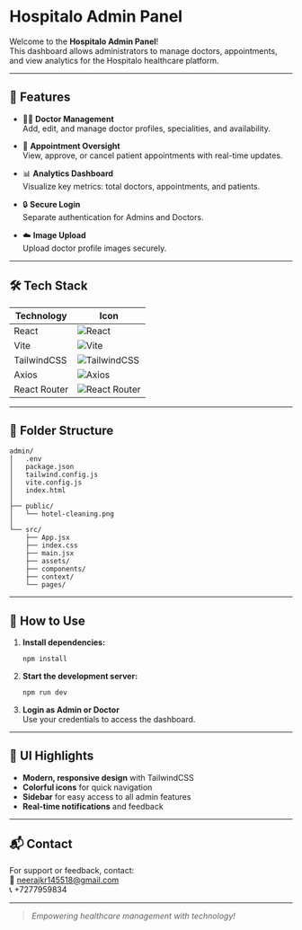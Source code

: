 # Hospitalo Admin Panel

Welcome to the **Hospitalo Admin Panel**!  
This dashboard allows administrators to manage doctors, appointments, and view analytics for the Hospitalo healthcare platform.

---

## 🚀 Features

- 👨‍⚕️ **Doctor Management**  
  Add, edit, and manage doctor profiles, specialities, and availability.

- 📅 **Appointment Oversight**  
  View, approve, or cancel patient appointments with real-time updates.

- 📊 **Analytics Dashboard**  
  Visualize key metrics: total doctors, appointments, and patients.

- 🔒 **Secure Login**  
  Separate authentication for Admins and Doctors.

- ☁️ **Image Upload**  
  Upload doctor profile images securely.

---

## 🛠️ Tech Stack

| Technology   | Icon                                                                 |
|--------------|----------------------------------------------------------------------|
| React        | ![React](https://img.shields.io/badge/React-20232A?logo=react&logoColor=61DAFB&style=for-the-badge) |
| Vite         | ![Vite](https://img.shields.io/badge/Vite-646CFF?logo=vite&logoColor=FFD62E&style=for-the-badge) |
| TailwindCSS  | ![TailwindCSS](https://img.shields.io/badge/TailwindCSS-06B6D4?logo=tailwindcss&logoColor=white&style=for-the-badge) |
| Axios        | ![Axios](https://img.shields.io/badge/Axios-5A29E4?logo=axios&logoColor=white&style=for-the-badge) |
| React Router | ![React Router](https://img.shields.io/badge/React%20Router-CA4245?logo=react-router&logoColor=white&style=for-the-badge) |

---

## 📁 Folder Structure

```
admin/
│   .env
│   package.json
│   tailwind.config.js
│   vite.config.js
│   index.html
│
├── public/
│   └── hotel-cleaning.png
│
└── src/
    ├── App.jsx
    ├── index.css
    ├── main.jsx
    ├── assets/
    ├── components/
    ├── context/
    └── pages/
```

---

## 📝 How to Use

1. **Install dependencies:**
   ```sh
   npm install
   ```

2. **Start the development server:**
   ```sh
   npm run dev
   ```

3. **Login as Admin or Doctor**  
   Use your credentials to access the dashboard.

---

## 🎨 UI Highlights

- **Modern, responsive design** with TailwindCSS
- **Colorful icons** for quick navigation
- **Sidebar** for easy access to all admin features
- **Real-time notifications** and feedback

---

## 📬 Contact

For support or feedback, contact:  
📧 neerajkr145518@gmail.com  
📞 +7277959834

---

> _Empowering healthcare management with technology!_
